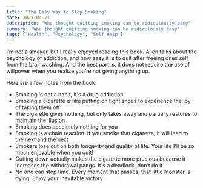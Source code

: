 ```yaml
---
title: "The Easy Way to Stop Smoking"
date: 2023-04-21
description: "Who thought quitting smoking can be ridiculously easy"
summary: "Who thought quitting smoking can be ridiculously easy"
tags: ["Health", "Psychology", "Self Help"]
---
```


I’m not a smoker, but I really enjoyed reading this book. Allen talks about the psychology of addiction, and how easy it is to quit after freeing ones self from the brainwashing. And the best part is, it does not require the use of willpower when you realize you’re not giving anything up.

Here are a few notes from the book:

- Smoking is not a habit, it's a drug addiction
- Smoking a cigarette is like putting on tight shoes to experience the joy of taking them off
- The cigarette gives nothing, but only takes away and partially restores to maintain the illusion
- Smoking does absolutely nothing for you
- Smoking is a chain reaction. If you smoke that cigarette, it will lead to the next and the next
- Smokers lose out on both longevity and quality of life. Your life I'll be so much enjoyable when you quit!
- Cutting down actually makes the cigarette more precious because it increases the withdrawal pangs. It's a deadlock, don’t do it
- No one can stop time. Every moment that passes, that little monster is dying. Enjoy your inevitable victory
